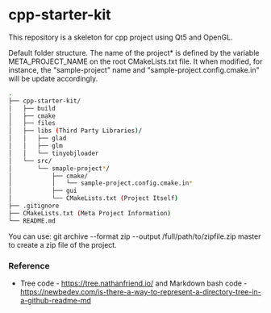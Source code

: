 ﻿cpp-starter-kit
==================

This repository is a skeleton for cpp project using Qt5 and OpenGL.

Default folder structure. The name of the project* is defined by the variable META_PROJECT_NAME on the root CMakeLists.txt file. It when modified, for instance, the "sample-project" name and  "sample-project.config.cmake.in" will be update accordingly.

```bash
.
├── cpp-starter-kit/
│   ├── build
│   ├── cmake
│   ├── files
│   ├── libs (Third Party Libraries)/
│   │   ├── glad
│   │   ├── glm
│   │   └── tinyobjloader
│   └── src/
│       └── smaple-project*/
│           ├── cmake/
│           │   └── sample-project.config.cmake.in*
│           ├── gui
│           └── CMakeLists.txt (Project Itself)
├── .gitignore
├── CMakeLists.txt (Meta Project Information)
└── README.md
```

You can use:
git archive --format zip --output /full/path/to/zipfile.zip master
to create a zip file of the project.

### Reference
- Tree code -  https://tree.nathanfriend.io/ and Markdown bash code - https://newbedev.com/is-there-a-way-to-represent-a-directory-tree-in-a-github-readme-md
